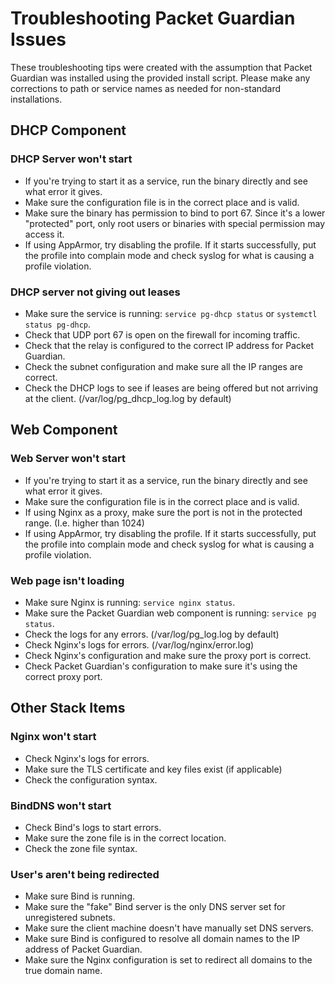 # Troubleshooting Packet Guardian Issues

These troubleshooting tips were created with the assumption that Packet Guardian was installed using the provided install script. Please make any corrections to path or service names as needed for non-standard installations.

## DHCP Component

### DHCP Server won't start

- If you're trying to start it as a service, run the binary directly and see what error it gives.
- Make sure the configuration file is in the correct place and is valid.
- Make sure the binary has permission to bind to port 67. Since it's a lower "protected" port, only root users or binaries with special permission may access it.
- If using AppArmor, try disabling the profile. If it starts successfully, put the profile into complain mode and check syslog for what is causing a profile violation.

### DHCP server not giving out leases

- Make sure the service is running: `service pg-dhcp status` or `systemctl status pg-dhcp`.
- Check that UDP port 67 is open on the firewall for incoming traffic.
- Check that the relay is configured to the correct IP address for Packet Guardian.
- Check the subnet configuration and make sure all the IP ranges are correct.
- Check the DHCP logs to see if leases are being offered but not arriving at the client. (/var/log/pg_dhcp_log.log by default)

## Web Component

### Web Server won't start

- If you're trying to start it as a service, run the binary directly and see what error it gives.
- Make sure the configuration file is in the correct place and is valid.
- If using Nginx as a proxy, make sure the port is not in the protected range. (I.e. higher than 1024)
- If using AppArmor, try disabling the profile. If it starts successfully, put the profile into complain mode and check syslog for what is causing a profile violation.

### Web page isn't loading

- Make sure Nginx is running: `service nginx status`.
- Make sure the Packet Guardian web component is running: `service pg status`.
- Check the logs for any errors. (/var/log/pg_log.log by default)
- Check Nginx's logs for errors. (/var/log/nginx/error.log)
- Check Nginx's configuration and make sure the proxy port is correct.
- Check Packet Guardian's configuration to make sure it's using the correct proxy port.

## Other Stack Items

### Nginx won't start

- Check Nginx's logs for errors.
- Make sure the TLS certificate and key files exist (if applicable)
- Check the configuration syntax.

### BindDNS won't start

- Check Bind's logs to start errors.
- Make sure the zone file is in the correct location.
- Check the zone file syntax.

### User's aren't being redirected

- Make sure Bind is running.
- Make sure the "fake" Bind server is the only DNS server set for unregistered subnets.
- Make sure the client machine doesn't have manually set DNS servers.
- Make sure Bind is configured to resolve all domain names to the IP address of Packet Guardian.
- Make sure the Nginx configuration is set to redirect all domains to the true domain name.
